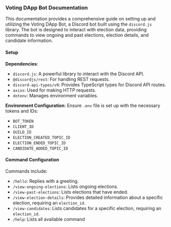 ### Voting DApp Bot Documentation

This documentation provides a comprehensive guide on setting up and utilizing the Voting DApp Bot, a Discord bot built using the `discord.js` library. The bot is designed to interact with election data, providing commands to view ongoing and past elections, election details, and candidate information.

#### Setup

**Dependencies**:
- `discord.js`: A powerful library to interact with the Discord API.
- `@discordjs/rest`: For handling REST requests.
- `discord-api-types/v9`: Provides TypeScript types for Discord API routes.
- `axios`: Used for making HTTP requests.
- `dotenv`: Manages environment variables.

**Environment Configuration**:
Ensure `.env` file is set up with the necessary tokens and IDs:
- `BOT_TOKEN`
- `CLIENT_ID`
- `GUILD_ID`
- `ELECTION_CREATED_TOPIC_ID`
- `ELECTION_ENDED_TOPIC_ID`
- `CANDIDATE_ADDED_TOPIC_ID`

#### Command Configuration
Commands include:
- `/hello`: Replies with a greeting.
- `/view-ongoing-elections`: Lists ongoing elections.
- `/view-past-elections`: Lists elections that have ended.
- `/view-election-details`: Provides detailed information about a specific election, requiring an `election_id`.
- `/view-candidates`: Lists candidates for a specific election, requiring an `election_id`.
- `/help`: Lists all available command